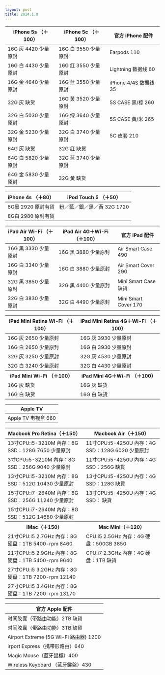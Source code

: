 ```yaml
---
layout: post
title: 2014.1.8
---
```


<table class="table table-bordered table-striped">
<thead>
<tr>
<th>iPhone 5s （＋100）  </th>
<th> iPhone 5c （＋100） </th>
<th> 官方 iPhone 配件</th>
</tr>
</thead>
<tbody>
<tr>
<td>16G 灰  4420  少量原封 </td>
<td>16G 白  3550  少量原封</td>
<td> Earpods 110</td>
</tr>
<tr>
<td>16G 白  4430  少量原封 </td>
<td>16G 红  3550  少量原封</td>
<td> Lightning 数据线 60</td>
</tr>
<tr>
<td>16G 金  4640  少量原封 </td>
<td>16G 蓝  3550  少量原封</td>
<td> iPhone 4/4S 数据线 35</td>
</tr>
<tr>
<td>32G 灰        缺货    </td>
<td>16G 黄  3520  少量原封</td>
<td> 5S CASE 黑/棕 260</td>
</tr>
<tr>
<td>32G 白  5030  少量原封 </td>
<td>16G 绿  3640  少量原封</td>
<td> 5S CASE 黄/米 265</td>
</tr>
<tr>
<td>32G 金  5230  少量原封 </td>
<td>32G 白  3740  少量原封</td>
<td> 5C 皮套 210</td>
</tr>
<tr>
<td>64G 灰        缺货    </td>
<td>32G 红        缺货   </td>
<td></td>
</tr>
<tr>
<td>64G 白  5820  少量原封 </td>
<td>32G 蓝  3740  少量原封</td>
<td></td>
</tr>
<tr>
<td>64G 金  5830  少量原封 </td>
<td>32G 黄        缺货   </td>
<td></td>
</tr>
</tbody>
</table>


<table class="table table-bordered table-striped">
<thead>
<tr>
<th>iPhone 4s （＋80）  </th>
<th> iPod Touch 5 （＋50） </th>
</tr>
</thead>
<tbody>
<tr>
<td>8G黑 2920 原封有貨 </td>
<td>粉／藍／銀／黑／黃 32G 1720</td>
</tr>
<tr>
<td>8G白 2980 原封有貨 </td>
<td></td>
</tr>
</tbody>
</table>


<table class="table table-bordered table-striped">
<thead>
<tr>
<th>iPad Air Wi-Fi （＋100）  </th>
<th> iPad Air 4G＋Wi-Fi （＋100） </th>
<th> 官方 iPad 配件</th>
</tr>
</thead>
<tbody>
<tr>
<td>16G 黑 3330 少量原封  </td>
<td>16G 黑 3880 少量原封  </td>
<td> Air Smart Case 490</td>
</tr>
<tr>
<td>16G 白 3340 少量原封  </td>
<td>16G 白 3880 少量原封  </td>
<td> Air Smart Cover 290</td>
</tr>
<tr>
<td>32G 黑 3850 少量原封  </td>
<td>32G 黑 4400 少量原封  </td>
<td> Mini Smart Case 缺貨</td>
</tr>
<tr>
<td>32G 白 3830 少量原封  </td>
<td>32G 白 4490 少量原封  </td>
<td> Mini Smart Cover 170</td>
</tr>
</tbody>
</table>


<table class="table table-bordered table-striped">
<thead>
<tr>
<th>iPad Mini Retina Wi-Fi （＋100）  </th>
<th> iPad Mini Retina 4G＋Wi-Fi （＋100） </th>
</tr>
</thead>
<tbody>
<tr>
<td>16G 灰 2650 少量原封 </td>
<td>16G 灰 3930 少量原封</td>
</tr>
<tr>
<td>16G 白 2650 少量原封 </td>
<td>16G 白 3930 少量原封</td>
</tr>
<tr>
<td>32G 灰 3250 少量原封 </td>
<td>32G 灰 4530 少量原封</td>
</tr>
<tr>
<td>32G 白 3240 少量原封 </td>
<td>32G 白 4430 少量原封</td>
</tr>
<tr>
<th>iPad Mini Wi-Fi （＋100）  </th>
<th> iPad Mini 4G＋Wi-Fi （＋100） </th>
</tr>
<tr>
<td>16G 灰 缺货 </td>
<td>16G 灰 缺货</td>
</tr>
<tr>
<td>16G 白 缺货 </td>
<td>16G 白 缺货</td>
</tr>
</tbody>
</table>


<table class="table table-bordered table-striped">
<thead>
<tr>
<th>Apple TV  </th>
</tr>
</thead>
<tbody>
<tr>
<td>Apple TV 电视盒 660 </td>
</tr>
</tbody>
</table>


<table class="table table-bordered table-striped">
<thead>
<tr>
<th>Macbook Pro Retina（＋150）  </th>
<th> Macbook Air（＋150） </th>
</tr>
</thead>
<tbody>
<tr>
<td>13寸CPU:i5-3210M 內存：8G SSD：128G 7650 少量原封 </td>
<td> 11寸CPU:i5-4250U 內存：4G SSD：128G 6020 少量原封</td>
</tr>
<tr>
<td>3寸CPU:i5-3210M 內存：8G SSD：256G 9040 少量原封 </td>
<td> 11寸CPU:i5-4250U 內存：4G SSD：256G 缺貨</td>
</tr>
<tr>
<td>13寸CPU:i5-3210M 內存：8G SSD：512G 10430 少量原封 </td>
<td> 13寸CPU:i5-4250U 內存：4G SSD：128G 缺貨</td>
</tr>
<tr>
<td>15寸CPU:i7-2640M 內存：8G SSD：256G 11240 少量原封 </td>
<td> 13寸CPU:i5-4250U 內存：4G SSD： 缺貨</td>
</tr>
<tr>
<td>15寸CPU:i7-2640M 內存：8G SSD：512G 14680 少量原封 </td>
<td></td>
</tr>
<tr>
<th>iMac（＋150） </th>
<th> Mac Mini（＋120）</th>
</tr>
<tr>
<td>21寸CPU:i5 2.7GHz 內存：8G 硬盘：1TB 5400-rpm 8460 </td>
<td> CPU:i5 2.5GHz 內存：4G 硬盘：500GB 3850</td>
</tr>
<tr>
<td>21寸CPU:i5 2.9GHz 內存：8G 硬盘：1TB 5400-rpm 9640 </td>
<td>CPU:i7 2.3GHz 內存：4G 硬盘：1TB 缺貨</td>
</tr>
<tr>
<td>27寸CPU:i5 3.2GHz 內存：8G 硬盘：1TB 7200-rpm 12140</td>
<td></td>
</tr>
<tr>
<td>27寸CPU:i5 3.4GHz 內存：8G 硬盘：1TB 7200-rpm 13170</td>
<td></td>
</tr>
</tbody>
</table>


<table class="table table-bordered table-striped">
<thead>
<tr>
<th>官方 Apple 配件  </th>
</tr>
</thead>
<tbody>
<tr>
<td>时间胶囊（带路由功能）2TB 缺貨</td>
</tr>
<tr>
<td>时间胶囊（带路由功能）3TB 缺貨</td>
</tr>
<tr>
<td>Airport Extreme (5G Wi-Fi 路由器) 1200</td>
</tr>
<tr>
<td>irport Express（携带形路由）640</td>
</tr>
<tr>
<td>Magic Mouse（蓝牙鼠標）400</td>
</tr>
<tr>
<td>Wireless Keyboard （蓝牙鍵盤）430</td>
</tr>
</tbody>
</table>
